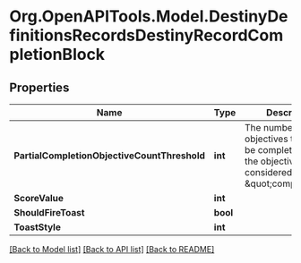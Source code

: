# Org.OpenAPITools.Model.DestinyDefinitionsRecordsDestinyRecordCompletionBlock

## Properties

Name | Type | Description | Notes
------------ | ------------- | ------------- | -------------
**PartialCompletionObjectiveCountThreshold** | **int** | The number of objectives that must be completed before the objective is considered \&quot;complete\&quot; | [optional] 
**ScoreValue** | **int** |  | [optional] 
**ShouldFireToast** | **bool** |  | [optional] 
**ToastStyle** | **int** |  | [optional] 

[[Back to Model list]](../README.md#documentation-for-models) [[Back to API list]](../README.md#documentation-for-api-endpoints) [[Back to README]](../README.md)


